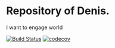 # Repository of Denis.
I want to engage world

[![Build Status](https://travis-ci.org/udenis80/job4j.svg?branch=master)](https://travis-ci.org/udenis80/job4j)
[![codecov](https://codecov.io/gh/udenis80/job4j/branch/master/graph/badge.svg)](https://codecov.io/gh/udenis80/job4j)
